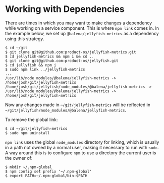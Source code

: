 # Working with Dependencies

There are times in which you may want to make changes a dependency while working on a service component.
This is where `npm link` comes in. In the example below, we set up `@balena/jellyfish-metrics` as a dependency using this strategy.
```
$ cd ~/git
$ git clone git@github.com:product-os/jellyfish-metrics.git
$ cd jellyfish-metrics && npm i && cd ..
$ git clone git@github.com:product-os/jellyfish.git
$ cd jellyfish && npm i
$ sudo npm link ../jellyfish-metrics
...
/usr/lib/node_modules/@balena/jellyfish-metrics -> /home/josh/git/jellyfish-metrics
/home/josh/git/jellyfish/node_modules/@balena/jellyfish-metrics -> /usr/lib/node_modules/@balena/jellyfish-metrics -> /home/josh/git/jellyfish-metrics
```

Now any changes made in `~/git/jellyfish-metrics` will be reflected in `~/git/jellyfish/node_modules/@balena/jellyfish-metrics`.

To remove the global link:
```
$ cd ~/git/jellyfish-metrics
$ sudo npm uninstall
```

`npm link` uses the global `node_modules` directory for linking, which is usually in a path not owned by a normal user, making it necessary to run with `sudo`.
A way around this is to configure `npm` to use a directory the current user is the owner of:
```
$ mkdir ~/.npm-global
$ npm config set prefix '~/.npm-global'
$ export PATH=~/.npm-global/bin:$PATH
```

